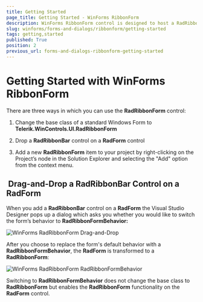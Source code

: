 ```yaml
---
title: Getting Started
page_title: Getting Started - WinForms RibbonForm
description: WinForms RibbonForm control is designed to host a RadRibbonBar control and mimic the Microsoft Office 2007 UI form style.
slug: winforms/forms-and-dialogs/ribbonform/getting-started
tags: getting,started
published: True
position: 2
previous_url: forms-and-dialogs-ribbonform-getting-started
---
```


# Getting Started with WinForms RibbonForm

There are three ways in which you can use the __RadRibbonForm__ control:

1. Change the base class of a standard Windows Form to __Telerik.WinControls.UI.RadRibbonForm__

1. Drop a __RadRibbonBar__ control on a __RadForm__ control
          
1. Add a new __RadRibbonForm__ item to your project by right-clicking on the Project’s node in the Solution Explorer and selecting the "Add" option from the context menu.
          

##  Drag-and-Drop a RadRibbonBar Control on a RadForm

When you add a __RadRibbonBar__ control on a __RadForm__ the Visual Studio Designer pops up a dialog which asks you whether you would like to switch the form’s behavior to __RadRibbonFormBehavior:__

![WinForms RadRibbonForm Drag-and-Drop](images/forms-and-dialogs-ribbonform-getting-started001.png)


After you choose to replace the form's default behavior with a __RadRibbonFormBehavior__, the __RadForm__ is transformed to a __RadRibbonForm__:

![WinForms RadRibbonForm RadRibbonFormBehavior](images/forms-and-dialogs-ribbonform-getting-started002.png)

Switching to __RadRibbonFormBehavior__ does not change the base class to __RadRibbonForm__ but enables the __RadRibbonForm__ functionality on the __RadForm__ control.


